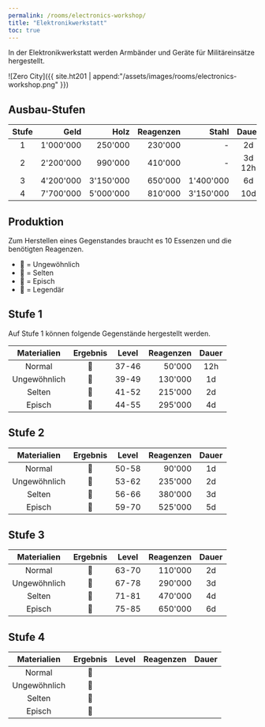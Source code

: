 ```yaml
---
permalink: /rooms/electronics-workshop/
title: "Elektronikwerkstatt"
toc: true
---
```


In der Elektronikwerkstatt werden Armbänder und Geräte für Militäreinsätze hergestellt.

![Zero City]({{ site.ht201 | append:"/assets/images/rooms/electronics-workshop.png" }})

## Ausbau-Stufen

| Stufe |      Geld |      Holz | Reagenzen |     Stahl | Dauer  | Kommando |
|:-----:| ---------:| ---------:| ---------:| ---------:|:------:|:--------:|
|   1   | 1'000'000 |   250'000 |   230'000 |         - |   2d   |    7     |
|   2   | 2'200'000 |   990'000 |   410'000 |         - | 3d 12h |    8     |
|   3   | 4'200'000 | 3'150'000 |   650'000 | 1'400'000 |   6d   |    9     |
|   4   | 7'700'000 | 5'000'000 |   810'000 | 3'150'000 |  10d   |    10    |

## Produktion

Zum Herstellen eines Gegenstandes braucht es 10 Essenzen und die benötigten Reagenzen.

- :green_heart: = Ungewöhnlich
- :blue_heart: = Selten
- :purple_heart: = Episch
- :yellow_heart: = Legendär

## Stufe 1

Auf Stufe 1 können folgende Gegenstände hergestellt werden.

| Materialien  |    Ergebnis    | Level | Reagenzen | Dauer |
|:------------:|:--------------:|:-----:| ---------:|:-----:|
|    Normal    | :green_heart:  | 37-46 |    50'000 |  12h  |
| Ungewöhnlich |  :blue_heart:  | 39-49 |   130'000 |  1d   |
|    Selten    | :purple_heart: | 41-52 |   215'000 |  2d   |
|    Episch    | :yellow_heart: | 44-55 |   295'000 |  4d   |

## Stufe 2

| Materialien  |    Ergebnis    | Level | Reagenzen | Dauer |
|:------------:|:--------------:|:-----:| ---------:|:-----:|
|    Normal    | :green_heart:  | 50-58 |    90'000 |  1d   |
| Ungewöhnlich |  :blue_heart:  | 53-62 |   235'000 |  2d   |
|    Selten    | :purple_heart: | 56-66 |   380'000 |  3d   |
|    Episch    | :yellow_heart: | 59-70 |   525'000 |  5d   |

## Stufe 3

| Materialien  |    Ergebnis    | Level | Reagenzen | Dauer |
|:------------:|:--------------:|:-----:| ---------:|:-----:|
|    Normal    | :green_heart:  | 63-70 |   110'000 |  2d   |
| Ungewöhnlich |  :blue_heart:  | 67-78 |   290'000 |  3d   |
|    Selten    | :purple_heart: | 71-81 |   470'000 |  4d   |
|    Episch    | :yellow_heart: | 75-85 |   650'000 |  6d   |


## Stufe 4

| Materialien  |    Ergebnis    | Level | Reagenzen | Dauer |
|:------------:|:--------------:|:-----:| ---------:|:-----:|
|    Normal    | :green_heart:  |       |           |       |
| Ungewöhnlich |  :blue_heart:  |       |           |       |
|    Selten    | :purple_heart: |       |           |       |
|    Episch    | :yellow_heart: |       |           |       |
